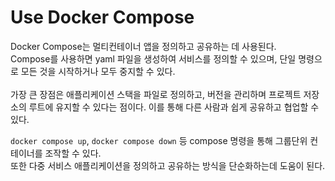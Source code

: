 # Use Docker Compose

Docker Compose는 멀티컨테이너 앱을 정의하고 공유하는 데 사용된다.<br/>
Compose를 사용하면 yaml 파일을 생성하여 서비스를 정의할 수 있으며, 단일 명령으로 모든 것을 시작하거나 모두 중지할 수 있다.<br/>
<br/>
가장 큰 장점은 애플리케이션 스택을 파일로 정의하고, 버전을 관리하며 프로젝트 저장소의 루트에 유지할 수 있다는 점이다. 이를 통해 다른 사람과 쉽게 공유하고 협업할 수 있다.<br/>

`docker compose up`, `docker compose down` 등 compose 명령을 통해 그룹단위 컨테이너를 조작할 수 있다.<br/>
또한 다중 서비스 애플리케이션을 정의하고 공유하는 방식을 단순화하는데 도움이 된다.
